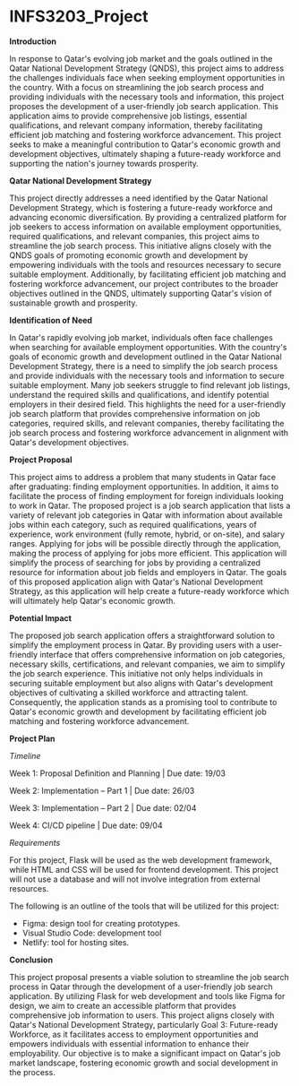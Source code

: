 # INFS3203_Project

**Introduction**

In response to Qatar's evolving job market and the goals outlined in the Qatar National Development Strategy (QNDS), this project aims to address the challenges individuals face when seeking employment opportunities in the country. With a focus on streamlining the job search process and providing individuals with the necessary tools and information, this project proposes the development of a user-friendly job search application. This application aims to provide comprehensive job listings, essential qualifications, and relevant company information, thereby facilitating efficient job matching and fostering workforce advancement. This project seeks to make a meaningful contribution to Qatar's economic growth and development objectives, ultimately shaping a future-ready workforce and supporting the nation's journey towards prosperity.

**Qatar National Development Strategy**

This project directly addresses a need identified by the Qatar National Development Strategy, which is fostering a future-ready workforce and advancing economic diversification. By providing a centralized platform for job seekers to access information on available employment opportunities, required qualifications, and relevant companies, this project aims to streamline the job search process. This initiative aligns closely with the QNDS goals of promoting economic growth and development by empowering individuals with the tools and resources necessary to secure suitable employment. Additionally, by facilitating efficient job matching and fostering workforce advancement, our project contributes to the broader objectives outlined in the QNDS, ultimately supporting Qatar's vision of sustainable growth and prosperity.


**Identification of Need**

In Qatar's rapidly evolving job market, individuals often face challenges when searching for available employment opportunities. With the country's goals of economic growth and development outlined in the Qatar National Development Strategy, there is a need to simplify the job search process and provide individuals with the necessary tools and information to secure suitable employment. Many job seekers struggle to find relevant job listings, understand the required skills and qualifications, and identify potential employers in their desired field. This highlights the need for a user-friendly job search platform that provides comprehensive information on job categories, required skills, and relevant companies, thereby facilitating the job search process and fostering workforce advancement in alignment with Qatar's development objectives.

**Project Proposal**

This project aims to address a problem that many students in Qatar face after graduating: finding employment opportunities. In addition, it aims to facilitate the process of finding employment for foreign individuals looking to work in Qatar. The proposed project is a job search application that lists a variety of relevant job categories in Qatar with information about available jobs within each category, such as required qualifications, years of experience, work environment (fully remote, hybrid, or on-site), and salary ranges. Applying for jobs will be possible directly through the application, making the process of applying for jobs more efficient. This application will simplify the process of searching for jobs by providing a centralized resource for information about job fields and employers in Qatar. The goals of this proposed application align with Qatar's National Development Strategy, as this application will help create a future-ready workforce which will ultimately help Qatar's economic growth. 


**Potential Impact**

The proposed job search application offers a straightforward solution to simplify the employment process in Qatar. By providing users with a user-friendly interface that offers comprehensive information on job categories, necessary skills, certifications, and relevant companies, we aim to simplify the job search experience. This initiative not only helps individuals in securing suitable employment but also aligns with Qatar's development objectives of cultivating a skilled workforce and attracting talent. Consequently, the application stands as a promising tool to contribute to Qatar's economic growth and development by facilitating efficient job matching and fostering workforce advancement.

**Project Plan**

*Timeline*

Week 1: Proposal Definition and Planning | Due date: 19/03

Week 2: Implementation – Part 1 | Due date: 26/03

Week 3: Implementation – Part 2  | Due date: 02/04

Week 4: CI/CD pipeline | Due date: 09/04

*Requirements*

For this project, Flask will be used as the web development framework, while HTML and CSS will be used for frontend development. This project will not use a database and will not involve integration from external resources.

The following is an outline of the tools that will be utilized for this project:
- Figma: design tool for creating prototypes.
- Visual Studio Code: development tool
- Netlify: tool for hosting sites.

**Conclusion**

This project proposal presents a viable solution to streamline the job search process in Qatar through the development of a user-friendly job search application. By utilizing Flask for web development and tools like Figma for design, we aim to create an accessible platform that provides comprehensive job information to users. This project aligns closely with Qatar's National Development Strategy, particularly Goal 3: Future-ready Workforce, as it facilitates access to employment opportunities and empowers individuals with essential information to enhance their employability. Our objective is to make a significant impact on Qatar's job market landscape, fostering economic growth and social development in the process.
